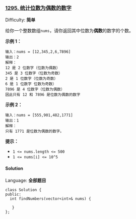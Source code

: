 ### [1295\. 统计位数为偶数的数字](https://leetcode-cn.com/problems/find-numbers-with-even-number-of-digits/)

Difficulty: **简单**


给你一个整数数组`nums`，请你返回其中位数为**偶数**的数字的个数。

**示例 1：**

```
输入：nums = [12,345,2,6,7896]
输出：2
解释：
12 是 2 位数字（位数为偶数）
345 是 3 位数字（位数为奇数）
2 是 1 位数字（位数为奇数）
6 是 1 位数字 位数为奇数）
7896 是 4 位数字（位数为偶数）
因此只有 12 和 7896 是位数为偶数的数字
```

**示例 2：**

```
输入：nums = [555,901,482,1771]
输出：1 
解释： 
只有 1771 是位数为偶数的数字。
```

**提示：**

*   `1 <= nums.length <= 500`
*   `1 <= nums[i] <= 10^5`


#### Solution

Language: **全部题目**

```全部题目
class Solution {
public:
  int findNumbers(vector<int>& nums) {
​
   }
};
```